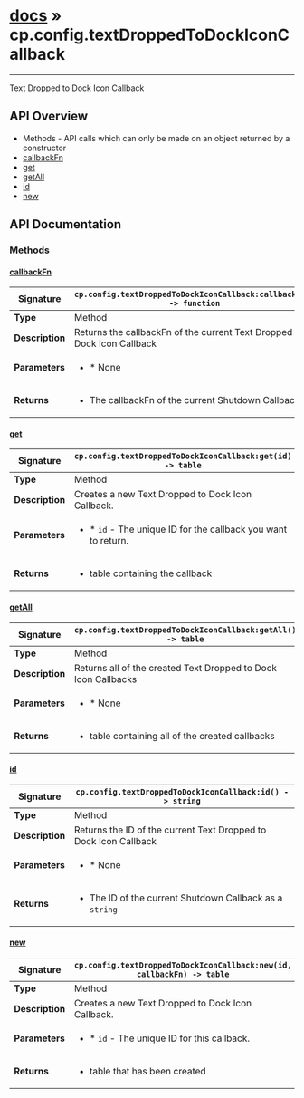 # [docs](index.md) » cp.config.textDroppedToDockIconCallback
---

Text Dropped to Dock Icon Callback

## API Overview
* Methods - API calls which can only be made on an object returned by a constructor
 * [callbackFn](#callbackFn)
 * [get](#get)
 * [getAll](#getAll)
 * [id](#id)
 * [new](#new)

## API Documentation

### Methods

#### [callbackFn](#callbackFn)
| **Signature**                               | `cp.config.textDroppedToDockIconCallback:callbackFn() -> function`                                                                    |
| --------------------------------------------|-------------------------------------------------------------------------------------|
| **Type**                                    | Method                                                                     |
| **Description**                             | Returns the callbackFn of the current Text Dropped to Dock Icon Callback                                                                     |
| **Parameters**                              | <ul><li>* None</li></ul> |
| **Returns**                                 | <ul><li>The callbackFn of the current Shutdown Callback</li></ul>          |

#### [get](#get)
| **Signature**                               | `cp.config.textDroppedToDockIconCallback:get(id) -> table`                                                                    |
| --------------------------------------------|-------------------------------------------------------------------------------------|
| **Type**                                    | Method                                                                     |
| **Description**                             | Creates a new Text Dropped to Dock Icon Callback.                                                                     |
| **Parameters**                              | <ul><li>* `id`		- The unique ID for the callback you want to return.</li></ul> |
| **Returns**                                 | <ul><li>table containing the callback</li></ul>          |

#### [getAll](#getAll)
| **Signature**                               | `cp.config.textDroppedToDockIconCallback:getAll() -> table`                                                                    |
| --------------------------------------------|-------------------------------------------------------------------------------------|
| **Type**                                    | Method                                                                     |
| **Description**                             | Returns all of the created Text Dropped to Dock Icon Callbacks                                                                     |
| **Parameters**                              | <ul><li>* None</li></ul> |
| **Returns**                                 | <ul><li>table containing all of the created callbacks</li></ul>          |

#### [id](#id)
| **Signature**                               | `cp.config.textDroppedToDockIconCallback:id() -> string`                                                                    |
| --------------------------------------------|-------------------------------------------------------------------------------------|
| **Type**                                    | Method                                                                     |
| **Description**                             | Returns the ID of the current Text Dropped to Dock Icon Callback                                                                     |
| **Parameters**                              | <ul><li>* None</li></ul> |
| **Returns**                                 | <ul><li>The ID of the current Shutdown Callback as a `string`</li></ul>          |

#### [new](#new)
| **Signature**                               | `cp.config.textDroppedToDockIconCallback:new(id, callbackFn) -> table`                                                                    |
| --------------------------------------------|-------------------------------------------------------------------------------------|
| **Type**                                    | Method                                                                     |
| **Description**                             | Creates a new Text Dropped to Dock Icon Callback.                                                                     |
| **Parameters**                              | <ul><li>* `id`		- The unique ID for this callback.</li></ul> |
| **Returns**                                 | <ul><li>table that has been created</li></ul>          |

